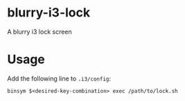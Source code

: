 # blurry-i3-lock
A blurry i3 lock screen

# Usage
Add the following line to `.i3/config`:
```
binsym $<desired-key-combination> exec /path/to/lock.sh
```
